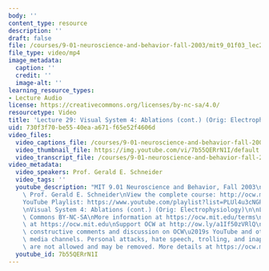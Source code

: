 ```yaml
---
body: ''
content_type: resource
description: ''
draft: false
file: /courses/9-01-neuroscience-and-behavior-fall-2003/mit9_01f03_lec29_360p_16_9.mp4
file_type: video/mp4
image_metadata:
  caption: ''
  credit: ''
  image-alt: ''
learning_resource_types:
- Lecture Audio
license: https://creativecommons.org/licenses/by-nc-sa/4.0/
resourcetype: Video
title: 'Lecture 29: Visual System 4: Ablations (cont.) (Orig: Electrophysiology)'
uid: 730f3f70-be55-40ea-a671-f65e52f4606d
video_files:
  video_captions_file: /courses/9-01-neuroscience-and-behavior-fall-2003/1icD_oM6LO5tB6vKo1O37zSrwiUQbAgQo_transcript.webvtt
  video_thumbnail_file: https://img.youtube.com/vi/7b55QERrN1I/default.jpg
  video_transcript_file: /courses/9-01-neuroscience-and-behavior-fall-2003/1icD_oM6LO5tB6vKo1O37zSrwiUQbAgQo_transcript.pdf
video_metadata:
  video_speakers: Prof. Gerald E. Schneider
  video_tags: ''
  youtube_description: "MIT 9.01 Neuroscience and Behavior, Fall 2003\nInstructor:\
    \ Prof. Gerald E. Schneider\nView the complete course: http://ocw.mit.edu/courses/brain-and-cognitive-sciences/9-01-neuroscience-and-behavior-fall-2003\n\
    YouTube Playlist: https://www.youtube.com/playlist?list=PLUl4u3cNGP63U7FmbKD9KClb-94dyPJim\n\
    \nVisual System 4: Ablations (cont.) (Orig: Electrophysiology)\n\nLicense: Creative\
    \ Commons BY-NC-SA\nMore information at https://ocw.mit.edu/terms\nMore courses\
    \ at https://ocw.mit.edu\nSupport OCW at http://ow.ly/a1If50zVRlQ\n\nWe encourage\
    \ constructive comments and discussion on OCW\u2019s YouTube and other social\
    \ media channels. Personal attacks, hate speech, trolling, and inappropriate comments\
    \ are not allowed and may be removed. More details at https://ocw.mit.edu/comments."
  youtube_id: 7b55QERrN1I
---
```

